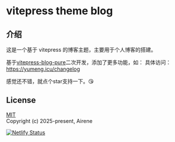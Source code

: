 # vitepress theme blog 

## 介绍

这是一个基于 vitepress 的博客主题，主要用于个人博客的搭建。

基于[vitepress-blog-pure](https://github.com/airene/vitepress-blog-pure)二次开发，添加了更多功能，如：
具体访问：https://yumeng.icu/changelog

感觉还不错，就点个star支持一下。😘

## License

[MIT](https://opensource.org/licenses/MIT)  
Copyright (c) 2025-present, Airene

[![Netlify Status](https://api.netlify.com/api/v1/badges/0dab9faf-cf1a-4de4-9d29-c03f3d49c6e4/deploy-status)](https://app.netlify.com/sites/yumobg/deploys)